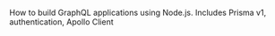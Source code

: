 ######
How to build GraphQL applications using Node.js. Includes Prisma v1, authentication, Apollo Client



